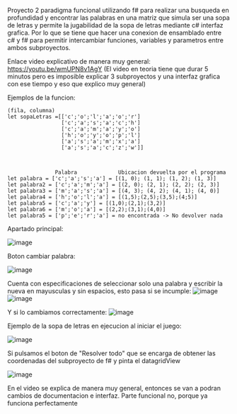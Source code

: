Proyecto 2 paradigma funcional utilizando f# para realizar una busqueda en profundidad y encontrar las palabras en una matriz que simula ser una sopa de letras y permite la jugabilidad de la sopa de letras mediante c# interfaz grafica. Por lo que se tiene que hacer una conexion de ensamblado entre c# y f# para permitir intercambiar funciones, variables y parametros entre ambos subproyectos.

Enlace video explicativo de manera muy general: https://youtu.be/wmUPN8v1AgY (El video en teoria tiene que durar 5 minutos pero es imposible explicar 3 subproyectos y una interfaz grafica con ese tiempo y eso que explico muy general)


Ejemplos de la funcion:

    (fila, columna)
    let sopaLetras =[['c';'o';'l';'a';'o';'r']
                     ['c';'a';'s';'a';'c';'h']  
                     ['c';'a';'m';'a';'y';'o']
                     ['h';'o';'y';'o';'p';'l']
                     ['a';'s';'a';'m';'x';'a']
                     ['a';'s';'a';'c';'z';'w']]
    


                   Palabra             Ubicacion devuelta por el programa
    let palabra = ['c';'a';'s';'a'] = [(1, 0); (1, 1); (1, 2); (1, 3)]
    let palabra2 = ['c';'a';'m';'a'] = [(2, 0); (2, 1); (2, 2); (2, 3)]
    let palabra3 = ['m';'a';'s';'a'] = [(4, 3); (4, 2); (4, 1); (4, 0)]
    let palabra4 = ['h';'o';'l';'a'] = [(1,5);(2,5);(3,5);(4;5)]
    let palabra5 = ['c';'a';'y'] = [(1,0);(2,1);(3,2)]
    let palabra6 = ['m';'o';'a'] = [(2,2);(3,1);(4,0)]
    let palabra5 = ['p';'e';'r';'a'] = no encontrada -> No devolver nada

Apartado principal:

![image](https://user-images.githubusercontent.com/82431338/232261363-a58f3071-6bf2-4d83-ba17-f574df0407e0.png)

Boton cambiar palabra:

![image](https://user-images.githubusercontent.com/82431338/232261386-676f194f-5c7a-4429-ae9f-e625b65d4015.png)

Cuenta con especificaciones de seleccionar solo una palabra y escribir la nueva en mayusculas y sin espacios, esto pasa si se incumple:
![image](https://user-images.githubusercontent.com/82431338/232261418-bc8c755c-6d4d-4819-b048-0ce0d69dfbac.png)
![image](https://user-images.githubusercontent.com/82431338/232261435-982781ea-86a9-4586-907a-d6f2fa4f7335.png)

Y si lo cambiamos correctamente:
![image](https://user-images.githubusercontent.com/82431338/232261445-2aba7f60-d0bf-4c24-9a15-bcd24d359c30.png)


Ejemplo de la sopa de letras en ejecucion al iniciar el juego:

![image](https://user-images.githubusercontent.com/82431338/232261318-3d1dede1-4133-483c-96fa-0acea7002445.png)

Si pulsamos el boton de "Resolver todo" que se encarga de obtener las coordenadas del subproyecto de f# y pinta el datagridView

![image](https://user-images.githubusercontent.com/82431338/232261356-7d71d3a7-37d2-4149-a69c-117ad1ee2261.png)

En el video se explica de manera muy general, entonces se van a podran cambios de documentacion e interfaz. Parte funcional no, porque ya funciona perfectamente
